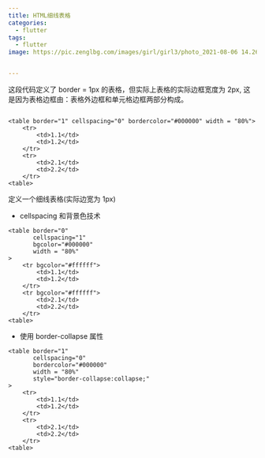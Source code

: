 ```yaml
---
title: HTML细线表格
categories:
  - flutter
tags:
  - flutter
image: https://pic.zenglbg.com/images/girl/girl3/photo_2021-08-06 14.26.45.jpeg


---
```


这段代码定义了 border = 1px 的表格，但实际上表格的实际边框宽度为 2px, 这是因为表格边框由：表格外边框和单元格边框两部分构成。

```

<table border="1" cellspacing="0" bordercolor="#000000" width = "80%">
    <tr>
        <td>1.1</td>
        <td>1.2</td>
    </tr>
    <tr>
        <td>2.1</td>
        <td>2.2</td>
    </tr>
<table>
```

定义一个细线表格(实际边宽为 1px)

- cellspacing 和背景色技术

```
<table border="0"
       cellspacing="1"
       bgcolor="#000000"
       width = "80%"
>
    <tr bgcolor="#ffffff">
        <td>1.1</td>
        <td>1.2</td>
    </tr>
    <tr bgcolor="#ffffff">
        <td>2.1</td>
        <td>2.2</td>
    </tr>
<table>
```

- 使用 border-collapse 属性

```
<table border="1"
       cellspacing="0"
       bordercolor="#000000"
       width = "80%"
       style="border-collapse:collapse;"
>
    <tr>
        <td>1.1</td>
        <td>1.2</td>
    </tr>
    <tr>
        <td>2.1</td>
        <td>2.2</td>
    </tr>
<table>
```
